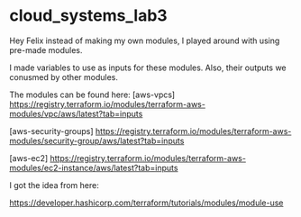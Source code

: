 # cloud_systems_lab3

Hey Felix instead of making my own modules, I played around with using pre-made modules.

I made variables to use as inputs for these modules. Also, their outputs we conusmed by other modules.

The modules can be found here:
[aws-vpcs] https://registry.terraform.io/modules/terraform-aws-modules/vpc/aws/latest?tab=inputs

[aws-security-groups] https://registry.terraform.io/modules/terraform-aws-modules/security-group/aws/latest?tab=inputs

[aws-ec2] https://registry.terraform.io/modules/terraform-aws-modules/ec2-instance/aws/latest?tab=inputs

I got the idea from here:

https://developer.hashicorp.com/terraform/tutorials/modules/module-use